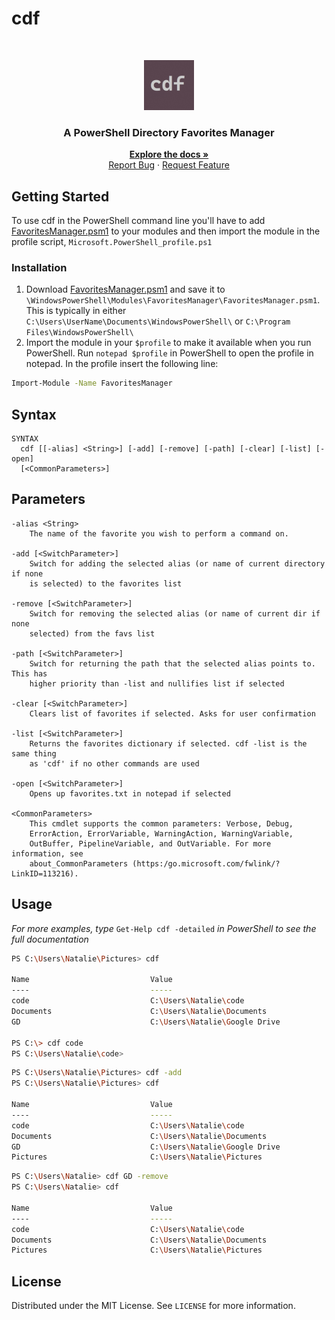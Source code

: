 # cdf
<!-- PROJECT LOGO -->
<br />
<p align="center">
  <a href="https://github.com/natdorshimer/favorites_module">
    <img src="images\logo.png" alt="Logo" width="80" height="80">
  </a>

  <h3 align="center">A PowerShell Directory Favorites Manager<br/></h3>

  <p align="center">
    <a href="https://github.com/natdorshimer/favorites_module"><strong>Explore the docs »</strong></a>
    <br />
    <a href="https://github.com/natdorshimer/favorites_module\issues">Report Bug</a>
    ·
    <a href="https://github.com/natdorshimer/favorites_module/issues">Request Feature</a>
  </p>
</p>

<!-- GETTING STARTED -->
## Getting Started
To use cdf in the PowerShell command line you'll have to add <a href="https://github.com/natdorshimer/favorites_module/blob/master/FavoritesManager/FavoritesManager.psm1">FavoritesManager.psm1</a> to your modules and then import the module in the profile script, ```Microsoft.PowerShell_profile.ps1```

### Installation

1. Download <a href="https://github.com/natdorshimer/favorites_module/blob/master/FavoritesManager/FavoritesManager.psm1">FavoritesManager.psm1</a> and save it to ```\WindowsPowerShell\Modules\FavoritesManager\FavoritesManager.psm1```. 
This is typically in either ```C:\Users\UserName\Documents\WindowsPowerShell\``` or ```C:\Program Files\WindowsPowerShell\```
2. Import the module in your ```$profile``` to make it available when you run PowerShell. Run ```notepad $profile``` in PowerShell to open the profile in notepad. In the profile insert the following line:
```sh
Import-Module -Name FavoritesManager
```

## Syntax
    SYNTAX
      cdf [[-alias] <String>] [-add] [-remove] [-path] [-clear] [-list] [-open]
      [<CommonParameters>]
## Parameters
    -alias <String>
        The name of the favorite you wish to perform a command on.

    -add [<SwitchParameter>]
        Switch for adding the selected alias (or name of current directory if none
        is selected) to the favorites list

    -remove [<SwitchParameter>]
        Switch for removing the selected alias (or name of current dir if none
        selected) from the favs list

    -path [<SwitchParameter>]
        Switch for returning the path that the selected alias points to. This has
        higher priority than -list and nullifies list if selected

    -clear [<SwitchParameter>]
        Clears list of favorites if selected. Asks for user confirmation

    -list [<SwitchParameter>]
        Returns the favorites dictionary if selected. cdf -list is the same thing
        as 'cdf' if no other commands are used

    -open [<SwitchParameter>]
        Opens up favorites.txt in notepad if selected

    <CommonParameters>
        This cmdlet supports the common parameters: Verbose, Debug,
        ErrorAction, ErrorVariable, WarningAction, WarningVariable,
        OutBuffer, PipelineVariable, and OutVariable. For more information, see
        about_CommonParameters (https:/go.microsoft.com/fwlink/?LinkID=113216).

<!-- USAGE EXAMPLES -->
## Usage

_For more examples, type_ ```Get-Help cdf -detailed``` _in PowerShell to see the full documentation_

```sh
PS C:\Users\Natalie\Pictures> cdf

Name                           Value
----                           -----
code                           C:\Users\Natalie\code
Documents                      C:\Users\Natalie\Documents
GD                             C:\Users\Natalie\Google Drive

PS C:\> cdf code
PS C:\Users\Natalie\code>
```

```sh
PS C:\Users\Natalie\Pictures> cdf -add
PS C:\Users\Natalie\Pictures> cdf

Name                           Value
----                           -----
code                           C:\Users\Natalie\code
Documents                      C:\Users\Natalie\Documents
GD                             C:\Users\Natalie\Google Drive
Pictures                       C:\Users\Natalie\Pictures
```

```sh
PS C:\Users\Natalie> cdf GD -remove 
PS C:\Users\Natalie> cdf

Name                           Value
----                           -----
code                           C:\Users\Natalie\code
Documents                      C:\Users\Natalie\Documents
Pictures                       C:\Users\Natalie\Pictures
```



<!-- ROADMAP 
## Roadmap

See the [open issues](https://github.com/github_username/repo_name/issues) for a list of proposed features (and known issues).-->


<!-- LICENSE -->
## License

Distributed under the MIT License. See `LICENSE` for more information.



